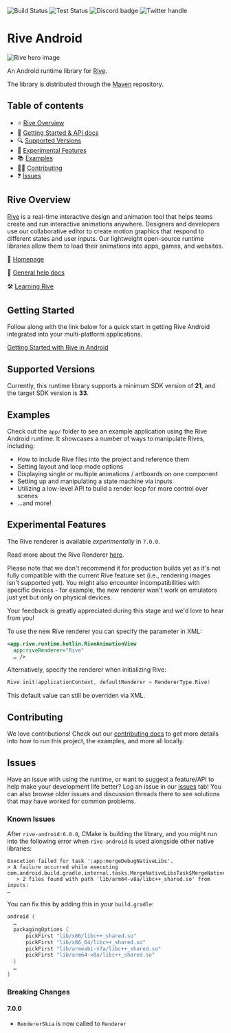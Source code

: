 ![Build Status](https://github.com/rive-app/rive-android/actions/workflows/release.yml/badge.svg)
![Test Status](https://github.com/rive-app/rive-android/actions/workflows/tests.yml/badge.svg)
![Discord badge](https://img.shields.io/discord/532365473602600965)
![Twitter handle](https://img.shields.io/twitter/follow/rive_app.svg?style=social&label=Follow)

# Rive Android

![Rive hero image](https://cdn.rive.app/rive_logo_dark_bg.png)

An Android runtime library for [Rive](https://rive.app).

The library is distributed through
the [Maven](https://search.maven.org/artifact/app.rive/rive-android) repository.

## Table of contents

- ⭐️ [Rive Overview](#rive-overview)
- 🚀 [Getting Started & API docs](#getting-started)
- 🔍 [Supported Versions](#supported-versions)
- 🧪 [Experimental Features](#experimental-features)
- 📚 [Examples](#examples)
- 👨‍💻 [Contributing](#contributing)
- ❓ [Issues](#issues)

## Rive Overview

[Rive](https://rive.app) is a real-time interactive design and animation tool that helps teams
create and run interactive animations anywhere. Designers and developers use our collaborative
editor to create motion graphics that respond to different states and user inputs. Our lightweight
open-source runtime libraries allow them to load their animations into apps, games, and websites.

🏡 [Homepage](https://rive.app/)

📘 [General help docs](https://help.rive.app/)

🛠 [Learning Rive](https://rive.app/learn-rive/)

## Getting Started

Follow along with the link below for a quick start in getting Rive Android integrated into your
multi-platform applications.

[Getting Started with Rive in Android](https://help.rive.app/runtimes/overview/android)

## Supported Versions

Currently, this runtime library supports a minimum SDK version of **21**, and the target SDK version
is **33**.

## Examples

Check out the `app/` folder to see an example application using the Rive Android runtime. It
showcases a number of ways to manipulate Rives, including:

- How to include Rive files into the project and reference them
- Setting layout and loop mode options
- Displaying single or multiple animations / artboards on one component
- Setting up and manipulating a state machine via inputs
- Utilizing a low-level API to build a render loop for more control over scenes
- ...and more!

## Experimental Features

The Rive renderer is available _experimentally_ in `7.0.0`.

Read more about the Rive Renderer [here](https://rive.app/renderer).

Please note that we don't recommend it for production builds yet as it's not fully compatible with the current Rive feature set (i.e., rendering images isn't supported yet). You might also encounter incompatibilities with specific devices - for example, the new renderer won't work on emulators just yet but only on physical devices.

Your feedback is greatly appreciated during this stage and we'd love to hear from you!

To use the new Rive renderer you can specify the parameter in XML:

```xml
<app.rive.runtime.kotlin.RiveAnimationView
  app:riveRenderer="Rive"
  … />
```

Alternatively, specify the renderer when initializing Rive:

```kotlin
Rive.init(applicationContext, defaultRenderer = RendererType.Rive)
```

This default value can still be overriden via XML.

## Contributing

We love contributions! Check out our [contributing docs](./CONTRIBUTING.md) to get more details into
how to run this project, the examples, and more all locally.

## Issues

Have an issue with using the runtime, or want to suggest a feature/API to help make your development
life better? Log an issue in our [issues](https://github.com/rive-app/rive-android/issues) tab! You
can also browse older issues and discussion threads there to see solutions that may have worked for
common problems.

### Known Issues

After `rive-android:6.0.0`, CMake is building the library, and you might run into the following error when `rive-android` is used alongside other native libraries:

```shell
Execution failed for task ':app:mergeDebugNativeLibs'.
> A failure occurred while executing com.android.build.gradle.internal.tasks.MergeNativeLibsTask$MergeNativeLibsTaskWorkAction
   > 2 files found with path 'lib/arm64-v8a/libc++_shared.so' from inputs:
…
```

You can fix this by adding this in your `build.gradle`:

```gradle
android {
  …
  packagingOptions {
      pickFirst "lib/x86/libc++_shared.so"
      pickFirst "lib/x86_64/libc++_shared.so"
      pickFirst "lib/armeabi-v7a/libc++_shared.so"
      pickFirst "lib/arm64-v8a/libc++_shared.so"
  }
  …
}
```

### Breaking Changes 

#### **7.0.0**

- `RendererSkia` is now called to `Renderer`


